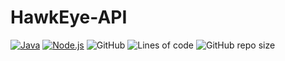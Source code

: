 # HawkEye-API

[![Java](https://github.com/HusbyLabs/HawkEye-API/actions/workflows/gradle.yml/badge.svg)](https://github.com/HusbyLabs/HawkEye-API/actions/workflows/gradle.yml)
[![Node.js](https://github.com/HusbyLabs/HawkEye-API/actions/workflows/node.js.yml/badge.svg)](https://github.com/HusbyLabs/HawkEye-API/actions/workflows/node.js.yml)
![GitHub](https://img.shields.io/github/license/husbylabs/hawkeye)
![Lines of code](https://img.shields.io/tokei/lines/github/husbylabs/hawkeye)
![GitHub repo size](https://img.shields.io/github/repo-size/husbylabs/hawkeye)
